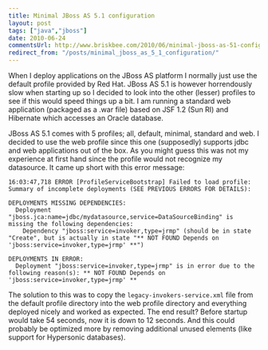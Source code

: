 ```yaml
---
title: Minimal JBoss AS 5.1 configuration
layout: post
tags: ["java","jboss"]
date: 2010-06-24
commentsUrl: http://www.briskbee.com/2010/06/minimal-jboss-as-51-configuration.html#comment-form
redirect_from: "/posts/minimal_jboss_as_5_1_configuration/"
---
```


When I deploy applications on the JBoss AS platform I normally just use the default profile provided by Red Hat. JBoss AS 5.1 is however horrendously slow when starting up so I decided to look into the other (lesser) profiles to see if this would speed things up a bit. I am running a standard web application (packaged as a .war file) based on JSF 1.2 (Sun RI) and Hibernate which accesses an Oracle database.

JBoss AS 5.1 comes with 5 profiles; all, default, minimal, standard and web. I decided to use the web profile since this one (supposedly) supports jdbc and web applications out of the box. As you might guess this was not my experience at first hand since the profile would not recognize my datasource. It came up short with this error message:

```
16:03:47,718 ERROR [ProfileServiceBootstrap] Failed to load profile: Summary of incomplete deployments (SEE PREVIOUS ERRORS FOR DETAILS):

DEPLOYMENTS MISSING DEPENDENCIES:
  Deployment "jboss.jca:name=jdbc/mydatasource,service=DataSourceBinding" is missing the following dependencies:
    Dependency "jboss:service=invoker,type=jrmp" (should be in state "Create", but is actually in state "** NOT FOUND Depends on 'jboss:service=invoker,type=jrmp' **")

DEPLOYMENTS IN ERROR:
  Deployment "jboss:service=invoker,type=jrmp" is in error due to the following reason(s): ** NOT FOUND Depends on 'jboss:service=invoker,type=jrmp' **
```

The solution to this was to copy the <code>legacy-invokers-service.xml</code> file from the default profile directory into the web profile directory and everything deployed nicely and worked as expected. The end result? Before startup would take 54 seconds, now it is down to 12 seconds. And this could probably be optimized more by removing additional unused elements (like support for Hypersonic databases).
